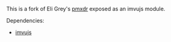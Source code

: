 This is a fork of Eli Grey's [pmxdr][pmxdr] exposed as an imvujs module.

Dependencies:

* [imvujs][imvujs]

[imvujs]: http://github.com/imvu/imvujs
[pmxdr]: http://github.com/eligrey/pmxdr
